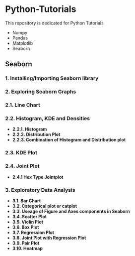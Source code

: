 # Python-Tutorials
This repository is dedicated for Python Tutorials
*   Numpy
*   Pandas
*   Matplotlib
*   Seaborn


##  **Seaborn**
### **1. Installing/Importing Seaborn library**
### **2. Exploring Seaborn Graphs**
### **2.1. Line Chart**
### **2.2. Histogram, KDE and Densities**
*    **2.2.1. Histogram**
*    **2.2.2. Distribution Plot**
*    **2.2.3. Combination of Histogram and Distribution plot**
###  **2.3. KDE Plot**
###  **2.4. Joint Plot**
*    **2.4.1 Hex Type Jointplot**
###  **3. Exploratory Data Analysis**
*    **3.1. Bar Chart**
*    **3.2. Categorical plot or catplot**
*    **3.3. Useage of Figure and Axes components in Seaborn**
*    **3.4. Scatter Plot**
*    **3.5. Violin Plot**
*    **3.6. Box Plot**
*    **3.7. Regression Plot**
*    **3.8. Joint Plot with Regression Plot**
*    **3.9. Pair Plot**
*    **3.10. Heatmap**
